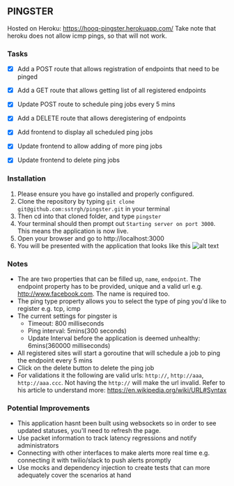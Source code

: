 ## PINGSTER

Hosted on Heroku: https://hooq-pingster.herokuapp.com/
Take note that heroku does not allow icmp pings, so that will not work.

### Tasks

- [x] Add a POST route that allows registration of endpoints that need to be pinged
- [x] Add a GET route that allows getting list of all registered endpoints
- [x] Update POST route to schedule ping jobs every 5 mins
- [x] Add a DELETE route that allows deregistering of endpoints
- [X] Add frontend to display all scheduled ping jobs
- [X] Update frontend to allow adding of more ping jobs
- [X] Update frontend to delete ping jobs


### Installation

1. Please ensure you have go installed and properly configured.
2. Clone the repository by typing `git clone git@github.com:sstrgh/pingster.git` in your terminal
3. Then cd into that cloned folder, and type `pingster`
4. Your terminal should then prompt out `Starting server on port 3000`. This means the application is now live.
5. Open your browser and go to http://localhost:3000
6. You will be presented with the application that looks like this
![alt text][app-ui]

### Notes

- The are two properties that can be filled up, `name`, `endpoint`. The endpoint property has to be provided, unique and a valid url e.g. http://www.facebook.com. The name is required too.
- The ping type property allows you to select the type of ping you'd like to register e.g. tcp, icmp
- The current settings for pingster is 
    - Timeout: 800 milliseconds
    - Ping interval: 5mins(300 seconds)
    - Update Interval before the application is deemed unhealthy: 6mins(360000 milliseconds)
- All registered sites will start a goroutine that will schedule a job to ping the endpoint every 5 mins
- Click on the delete button to delete the ping job
- For validations it the following are valid urls: `http://`, `http://aaa`, `http://aaa.ccc`. Not having the `http://` will make the url invalid. Refer to his article to understand more: https://en.wikipedia.org/wiki/URL#Syntax

### Potential Improvements
 - This application hasnt been built using websockets so in order to see updated statuses, you'll need to refresh the page.
 - Use packet information to track latency regressions and notify administrators
 - Connecting with other interfaces to make alerts more real time e.g. connecting it with twilio/slack to push alerts promptly
 - Use mocks and dependency injection to create tests that can more adequately cover the scenarios at hand

 
[app-ui]: http://i63.tinypic.com/qyvl1u.jpg "app-ui"
